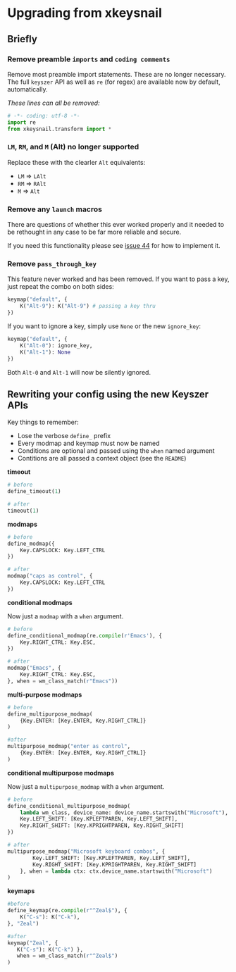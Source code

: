 # Upgrading from xkeysnail

## Briefly

### Remove preamble `imports` and `coding comments`

Remove most preamble import statements. These are no longer necessary.  The full `keyszer` API as well as `re` (for regex) are available now by default, automatically.

_These lines can all be removed:_

```py
# -*- coding: utf-8 -*-
import re
from xkeysnail.transform import *
```

### `LM`, `RM`, and `M` (Alt) no longer supported

Replace these with the clearler `Alt` equivalents:

- `LM` => `LAlt`
- `RM` => `RAlt`
- `M` => `Alt`

### Remove any `launch` macros

There are questions of whether this ever worked properly and it needed to be rethought in any case to be far more reliable and secure.

If you need this functionality please see [issue 44](https://github.com/joshgoebel/keyszer/issues/44) for how to implement it.

### Remove `pass_through_key`

This feature never worked and has been removed.  If you want to pass a key, just repeat the combo on both sides:

```py
keymap("default", {
	K("Alt-9"): K("Alt-9") # passing a key thru
})
```

If you want to ignore a key, simply use `None` or the new `ignore_key`:

```py
keymap("default", {
	K("Alt-0"): ignore_key,
	K("Alt-1"): None
})
```

Both `Alt-0` and `Alt-1` will now be silently ignored.


## Rewriting your config using the new Keyszer APIs

Key things to remember:

- Lose the verbose `define_` prefix
- Every modmap and keymap must now be named
- Conditions are optional and passed using the `when` named argument
- Contitions are all passed a context object (see the `README`)

**timeout**

```py
# before
define_timeout(1)

# after
timeout(1)
```

**modmaps**

```py
# before
define_modmap({
    Key.CAPSLOCK: Key.LEFT_CTRL
})

# after
modmap("caps as control", {
    Key.CAPSLOCK: Key.LEFT_CTRL
})
```

**conditional modmaps**

Now just a `modmap` with a `when` argument.

```py
# before
define_conditional_modmap(re.compile(r'Emacs'), {
    Key.RIGHT_CTRL: Key.ESC,
})

# after
modmap("Emacs", {
    Key.RIGHT_CTRL: Key.ESC,
}, when = wm_class_match(r"Emacs"))
```

**multi-purpose modmaps**

```py
# before
define_multipurpose_modmap(
    {Key.ENTER: [Key.ENTER, Key.RIGHT_CTRL]}
)

#after
multipurpose_modmap("enter as control",
    {Key.ENTER: [Key.ENTER, Key.RIGHT_CTRL]}
)
```

**conditional multipurpose modmaps**

Now just a `multipurpose_modmap` with a `when` argument.

```py
# before
define_conditional_multipurpose_modmap(
	lambda wm_class, device_name: device_name.startswith("Microsoft"), {
   	Key.LEFT_SHIFT: [Key.KPLEFTPAREN, Key.LEFT_SHIFT],
   	Key.RIGHT_SHIFT: [Key.KPRIGHTPAREN, Key.RIGHT_SHIFT]
})

# after
multipurpose_modmap("Microsoft keyboard combos", {
		Key.LEFT_SHIFT: [Key.KPLEFTPAREN, Key.LEFT_SHIFT],
		Key.RIGHT_SHIFT: [Key.KPRIGHTPAREN, Key.RIGHT_SHIFT]
	}, when = lambda ctx: ctx.device_name.startswith("Microsoft")
)
```

**keymaps**

```py
#before
define_keymap(re.compile(r"^Zeal$"), {
    K("C-s"): K("C-k"),
}, "Zeal")

#after
keymap("Zeal", {
   K("C-s"): K("C-k") },
   when = wm_class_match(r"^Zeal$")
)
```
